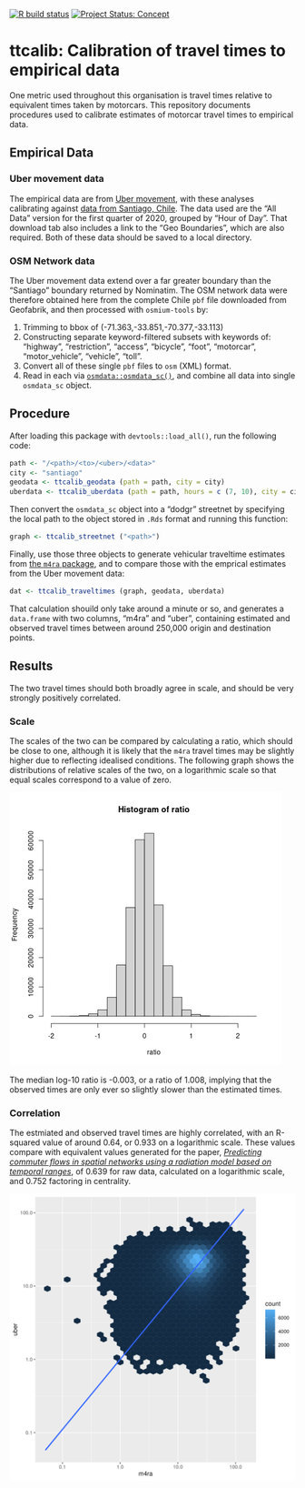 [![R build
status](https://github.com/UrbanAnalyst/ttcalib/workflows/R-CMD-check/badge.svg)](https://github.com/UrbanAnalyst/ttcalib/actions?query=workflow%3AR-CMD-check)
[![Project Status:
Concept](https://www.repostatus.org/badges/latest/concept.svg)](https://www.repostatus.org/#concept)

# ttcalib: Calibration of travel times to empirical data

One metric used throughout this organisation is travel times relative to
equivalent times taken by motorcars. This repository documents
procedures used to calibrate estimates of motorcar travel times to
empirical data.

## Empirical Data

### Uber movement data

The empirical data are from [Uber movement](https://movement.uber.com/),
with these analyses calibrating against [data from Santiago,
Chile](https://movement.uber.com/explore/santiago/travel-times?lang=en-US).
The data used are the “All Data” version for the first quarter of 2020,
grouped by “Hour of Day”. That download tab also includes a link to the
“Geo Boundaries”, which are also required. Both of these data should be
saved to a local directory.

### OSM Network data

The Uber movement data extend over a far greater boundary than the
“Santiago” boundary returned by Nominatim. The OSM network data were
therefore obtained here from the complete Chile `pbf` file downloaded
from Geofabrik, and then processed with `osmium-tools` by:

1.  Trimming to bbox of (-71.363,-33.851,-70.377,-33.113)
2.  Constructing separate keyword-filtered subsets with keywords of:
    “highway”, “restriction”, “access”, “bicycle”, “foot”, “motorcar”,
    “motor_vehicle”, “vehicle”, “toll”.
3.  Convert all of these single `pbf` files to `osm` (XML) format.
4.  Read in each via
    [`osmdata::osmdata_sc()`](https://docs.ropensci.org/osmdata/reference/osmdata_sc.html),
    and combine all data into single `osmdata_sc` object.

## Procedure

After loading this package with `devtools::load_all()`, run the
following code:

``` r
path <- "/<path>/<to>/<uber>/<data>"
city <- "santiago"
geodata <- ttcalib_geodata (path = path, city = city)
uberdata <- ttcalib_uberdata (path = path, hours = c (7, 10), city = city)
```

Then convert the `osmdata_sc` object into a “dodgr” streetnet by
specifying the local path to the object stored in `.Rds` format and
running this function:

``` r
graph <- ttcalib_streetnet ("<path>")
```

Finally, use those three objects to generate vehicular traveltime
estimates from [the `m4ra`
package](https://github.com/atfut%20ures/m4ra), and to compare those
with the emprical estimates from the Uber movement data:

``` r
dat <- ttcalib_traveltimes (graph, geodata, uberdata)
```

That calculation shouild only take around a minute or so, and generates
a `data.frame` with two columns, “m4ra” and “uber”, containing estimated
and observed travel times between around 250,000 origin and destination
points.

## Results

The two travel times should both broadly agree in scale, and should be
very strongly positively correlated.

### Scale

The scales of the two can be compared by calculating a ratio, which
should be close to one, although it is likely that the `m4ra` travel
times may be slightly higher due to reflecting idealised conditions. The
following graph shows the distributions of relative scales of the two,
on a logarithmic scale so that equal scales correspond to a value of
zero.

![](man/figures/scale-hist.png)

The median log-10 ratio is -0.003, or a ratio of 1.008, implying that
the observed times are only ever so slightly slower than the estimated
times.

### Correlation

The estmiated and observed travel times are highly correlated, with an
R-squared value of around 0.64, or 0.933 on a logarithmic scale. These
values compare with equivalent values generated for the paper,
[*Predicting commuter flows in spatial networks using a radiation model
based on temporal ranges*](https://www.nature.com/articles/ncomms6347),
of 0.639 for raw data, calculated on a logarithmic scale, and 0.752
factoring in centrality.

![](man/figures/correlation.png)
